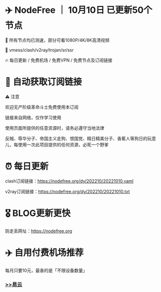 # ✈️ NodeFree ｜ 10月10日 已更新50个节点

🏴‍ 所有节点均已测速，部分可看1080P/4K/8K高清视频

🎏 vmess/clash/v2ray/trojan/sr/ssr 

🔥 每日更新 / 免费机场 / 免费VPN / 免费节点及订阅链接

# 🚀 自动获取订阅链接

⚠️ 注意

欢迎无产阶级革命斗士免费使用本订阅

链接来自网络，仅作学习使用

使用页面所提供的任意资源时，请务必遵守当地法律

反贼、辱华分子、帝国主义走狗、恨国党、精日精美分子、香蕉人等狗日的玩意儿，每使用一次此项目提供的任何资源，必死一个野爹

# ⏰ 每日更新

clash订阅链接：https://nodefree.org/dy/202210/20221010.yaml

v2ray订阅链接：https://nodefree.org/dy/202210/20221010.txt

# 🎖️ BLOG更新更快

防走丢网址：https://nodefree.org

# ✈️ 自用付费机场推荐
每月只要10元，最香的是「不限设备数量」

### [>>易云](https://yiyun.io/#/register?code=xpeINiZl)
